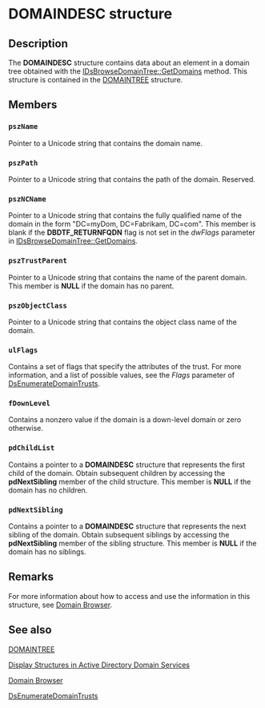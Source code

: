 # DOMAINDESC structure

## Description

The **DOMAINDESC** structure contains data about an element in a domain tree obtained with the [IDsBrowseDomainTree::GetDomains](https://learn.microsoft.com/windows/desktop/api/dsclient/nf-dsclient-idsbrowsedomaintree-getdomains) method. This structure is contained in the [DOMAINTREE](https://learn.microsoft.com/windows/desktop/api/dsclient/ns-dsclient-domain_tree) structure.

## Members

### `pszName`

Pointer to a Unicode string that contains the domain name.

### `pszPath`

Pointer to a Unicode string that contains the path of the domain. Reserved.

### `pszNCName`

Pointer to a Unicode string that contains the fully qualified name of the domain in the form "DC=myDom, DC=Fabrikam, DC=com". This member is blank if the **DBDTF_RETURNFQDN** flag is not set in the *dwFlags* parameter in [IDsBrowseDomainTree::GetDomains](https://learn.microsoft.com/windows/desktop/api/dsclient/nf-dsclient-idsbrowsedomaintree-getdomains).

### `pszTrustParent`

Pointer to a Unicode string that contains the name of the parent domain. This member is **NULL** if the domain has no parent.

### `pszObjectClass`

Pointer to a Unicode string that contains the object class name of the domain.

### `ulFlags`

Contains a set of flags that specify the attributes of the trust. For more information, and a list of possible values, see the *Flags* parameter of [DsEnumerateDomainTrusts](https://learn.microsoft.com/windows/desktop/api/dsgetdc/nf-dsgetdc-dsenumeratedomaintrustsa).

### `fDownLevel`

Contains a nonzero value if the domain is a down-level domain or zero otherwise.

### `pdChildList`

Contains a pointer to a **DOMAINDESC** structure that represents the first child of the domain. Obtain subsequent children by accessing the **pdNextSibling** member of the child structure. This member is **NULL** if the domain has no children.

### `pdNextSibling`

Contains a pointer to a **DOMAINDESC** structure that represents the next sibling of the domain. Obtain subsequent siblings by accessing the **pdNextSibling** member of the sibling structure. This member is **NULL** if the domain has no siblings.

## Remarks

For more information about how to access and use the information in this structure, see [Domain Browser](https://learn.microsoft.com/windows/desktop/AD/domain-browser).

## See also

[DOMAINTREE](https://learn.microsoft.com/windows/desktop/api/dsclient/ns-dsclient-domain_tree)

[Display Structures in Active Directory Domain Services](https://learn.microsoft.com/windows/desktop/AD/display-structures-in-active-directory-domain-services)

[Domain Browser](https://learn.microsoft.com/windows/desktop/AD/domain-browser)

[DsEnumerateDomainTrusts](https://learn.microsoft.com/windows/desktop/api/dsgetdc/nf-dsgetdc-dsenumeratedomaintrustsa)